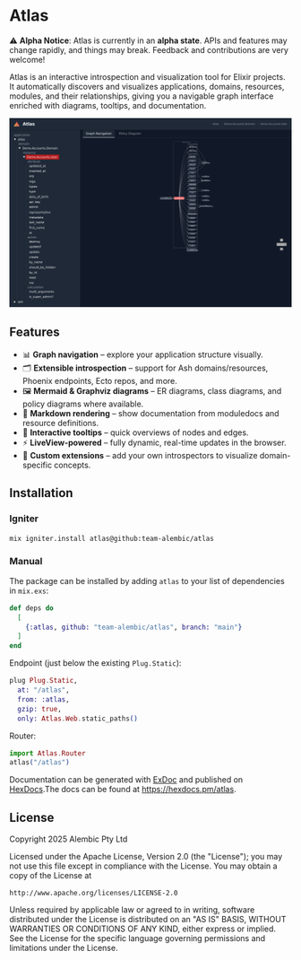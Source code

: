 <!-- ex_doc_ignore_start -->
# Atlas
<!-- ex_doc_ignore_end -->

⚠️ **Alpha Notice**: Atlas is currently in an **alpha state**. APIs and features
may change rapidly, and things may break. Feedback and contributions are very
welcome!


Atlas is an interactive introspection and visualization tool for Elixir projects.  
It automatically discovers and visualizes applications, domains, resources,
modules, and their relationships, giving you a navigable graph interface
enriched with diagrams, tooltips, and documentation.

![Atlas Screenshot](docs/assets/screenshot.png)

## Features

- 📊 **Graph navigation** – explore your application structure visually.
- 🗂 **Extensible introspection** – support for Ash domains/resources, Phoenix
  endpoints, Ecto repos, and more.
- 🖼 **Mermaid & Graphviz diagrams** – ER diagrams, class diagrams, and policy
  diagrams where available.
- 📝 **Markdown rendering** – show documentation from moduledocs and resource
  definitions.
- 🔎 **Interactive tooltips** – quick overviews of nodes and edges.
- ⚡ **LiveView-powered** – fully dynamic, real-time updates in the browser.
- 🔌 **Custom extensions** – add your own introspectors to visualize
  domain-specific concepts.

## Installation

### Igniter

```bash
mix igniter.install atlas@github:team-alembic/atlas
```

### Manual

The package can be installed by adding `atlas` to your list of dependencies
in `mix.exs`:

```elixir
def deps do
  [
    {:atlas, github: "team-alembic/atlas", branch: "main"}
  ]
end
```

Endpoint (just below the existing `Plug.Static`):
```elixir
plug Plug.Static,
  at: "/atlas",
  from: :atlas,
  gzip: true,
  only: Atlas.Web.static_paths()
```

Router:
```elixir
import Atlas.Router
atlas("/atlas")
```

<!-- ex_doc_ignore_start -->
Documentation can be generated with [ExDoc](https://github.com/elixir-lang/ex_doc)
and published on [HexDocs](https://hexdocs.pm).The docs can be found at
<https://hexdocs.pm/atlas>.
<!-- ex_doc_ignore_end -->

## License

Copyright 2025 Alembic Pty Ltd

Licensed under the Apache License, Version 2.0 (the "License");
you may not use this file except in compliance with the License.
You may obtain a copy of the License at

    http://www.apache.org/licenses/LICENSE-2.0

Unless required by applicable law or agreed to in writing, software
distributed under the License is distributed on an "AS IS" BASIS,
WITHOUT WARRANTIES OR CONDITIONS OF ANY KIND, either express or implied.
See the License for the specific language governing permissions and
limitations under the License.
